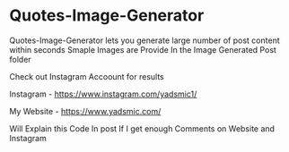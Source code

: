 # Quotes-Image-Generator

Quotes-Image-Generator lets you generate large number of post content within seconds 
Smaple Images are Provide In the Image Generated Post folder

Check out Instagram Accoount for results

Instagram - https://www.instagram.com/yadsmic1/

My Website - https://www.yadsmic.com/ 

Will Explain this Code In post If I get enough Comments on Website and Instagram

